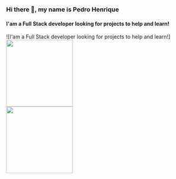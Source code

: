 ### Hi there 👋, my name is Pedro  Henrique
#### I'am a Full Stack developer looking for projects to help and learn!
![I'am a Full Stack developer looking for projects to help and learn!]
<a href="https://github.com/mannoeu">   
  <img height="180em" src="https://github-readme-stats.vercel.app/api?username=pedrohnq&theme=synthwave&show_icons=true" />   
  <img height="180em" src="https://github-readme-stats.vercel.app/api/top-langs/?username=pedrohnq&theme=synthwave&layout=compact" /> 
</a>
